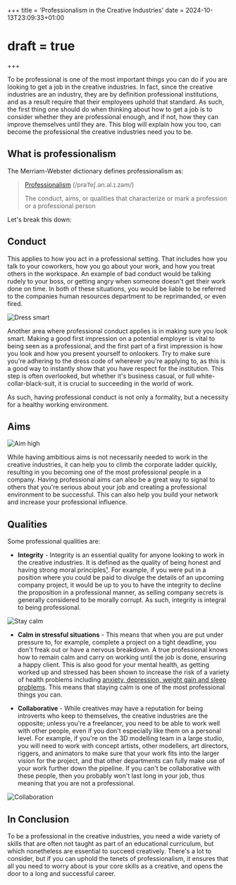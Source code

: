 
+++
title = 'Professionalism in the Creative Industries'
date = 2024-10-13T23:09:33+01:00
# draft = true
+++

<!-- 
* Have a good digital presence/history
* Dress professionally
* Act respectfully
* Write in a professional manner

 -->

To be professional is one of the most important things you can do if you are looking to get a job in the creative industries. In fact, since the creative industries are an industry, they are by definition professional institutions, and as a result require that their employees uphold that standard. As such, the first thing one should do when thinking about how to get a job is to consider whether they are professional enough, and if not, how they can improve themselves until they are. This blog will explain how you too, can become the professional the creative industries need you to be.

## What is professionalism

The Merriam-Webster dictionary defines professionalism as:

> [Professionalism](https://www.merriam-webster.com/dictionary/professionalism)
> (/prəˈfeʃ.ən.əl.ɪ.zəm/)
>
> The conduct, aims, or qualities that characterize or mark a profession or a professional person

Let's break this down:

## Conduct

This applies to how you act in a professional setting. That includes how you talk to your coworkers, how you go about your work, and how you treat others in the workspace. An example of bad conduct would be talking rudely to your boss, or getting angry when someone doesn't get their work done on time. In both of these situations, you would be liable to be referred to the companies human resources department to be reprimanded, or even fired.

![Dress smart](dress_smart.jpg)

Another area where professional conduct applies is in making sure you look smart. Making a good first impression on a potential employer is vital to being seen as a professional, and the first part of a first impression is how you look and how you present yourself to onlookers. Try to make sure you're adhering to the dress code of wherever you're applying to, as this is a good way to instantly show that you have respect for the institution. This step is often overlooked, but whether it's business casual, or full white-collar-black-suit, it is crucial to succeeding in the world of work.

As such, having professional conduct is not only a formality, but a necessity for a healthy working environment.

## Aims

![Aim high](aim_high.webp)

While having ambitious aims is not necessarily needed to work in the creative industries, it can help you to climb the corporate ladder quickly, resulting in you becoming one of the most professional people in a company. Having professional aims can also be a great way to signal to others that you're serious about your job and creating a professional environment to be successful. This can also help you build your network and increase your professional influence.

## Qualities

Some professional qualities are:

- **Integrity** - Integrity is an essential quality for anyone looking to work in the creative industries. It is defined as the quality of being honest and having strong moral principles[¹](https://www.oxfordlearnersdictionaries.com/definition/english/integrity). For example, if you were put in a position where you could be paid to divulge the details of an upcoming company project, it would be up to you to have the integrity to decline the proposition in a professional manner, as selling company secrets is generally considered to be morally corrupt. As such, integrity is integral to being professional.

![Stay calm](stay_calm.jpg)

- **Calm in stressful situations** - This means that when you are put under pressure to, for example, complete a project on a tight deadline, you don't freak out or have a nervous breakdown. A true professional knows how to remain calm and carry on working until the job is done, ensuring a happy client. This is also good for your mental health, as getting worked up and stressed has been shown to increase the risk of a variety of health problems including [anxiety, depression, weight gain and sleep problems](https://www.mayoclinic.org/healthy-lifestyle/stress-management/in-depth/stress/art-20046037). This means that staying calm is one of the most professional things you can.

- **Collaborative** - While creatives may have a reputation for being introverts who keep to themselves, the creative industries are the opposite; unless you're a freelancer, you need to be able to work well with other people, even if you don't especially like them on a personal level. For example, if you're on the 3D modelling team in a large studio, you will need to work with concept artists, other modellers, art directors, riggers, and animators to make sure that your work fits into the larger vision for the project, and that other departments can fully make use of your work further down the pipeline. If you can't be collaborative with these people, then you probably won't last long in your job, thus meaning that you are not a professional.

![Collaboration](collaboration.webp)

## In Conclusion

To be a professional in the creative industries, you need a wide variety of skills that are often not taught as part of an educational curriculum, but which nonetheless are essential to succeed creatively. There's a lot to consider, but if you can uphold the tenets of professionalism, it ensures that all you need to worry about is your core skills as a creative, and opens the door to a long and successful career.